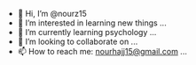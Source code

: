 - 👋 Hi, I’m @nourz15
- 👀 I’m interested in learning new things ...
- 🌱 I’m currently learning psychology ...
- 💞️ I’m looking to collaborate on ...
- 📫 How to reach me: nourhajj15@gmail.com ...

<!---
nourz15/nourz15 is a ✨ special ✨ repository because its `README.md` (this file) appears on your GitHub profile.
You can click the Preview link to take a look at your changes.
--->
